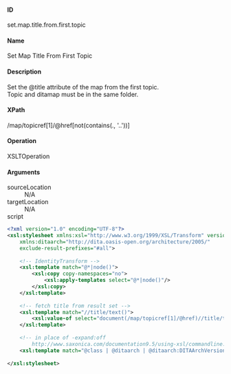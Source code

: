 #### ID
set.map.title.from.first.topic

#### Name
Set Map Title From First Topic

#### Description

Set the @title attribute of the map from the first topic.<br>
Topic and ditamap must be in the same folder.

####  XPath
/map/topicref[1]/@href[not(contains(., '..'))]

#### Operation
XSLTOperation

#### Arguments
<dl>
    <dt>sourceLocation</dt>
    <dd>N/A</dd>
    <dt>targetLocation</dt>
    <dd>N/A</dd>
    <dt>script</dt>
</dl>

```xml
<?xml version="1.0" encoding="UTF-8"?>
<xsl:stylesheet xmlns:xsl="http://www.w3.org/1999/XSL/Transform" version="2.0"
    xmlns:ditaarch="http://dita.oasis-open.org/architecture/2005/"
    exclude-result-prefixes="#all">
    
    <!-- IdentityTransform -->
    <xsl:template match="@*|node()">
        <xsl:copy copy-namespaces="no">
            <xsl:apply-templates select="@*|node()"/>
        </xsl:copy>
    </xsl:template>
    
    <!-- fetch title from result set -->
    <xsl:template match="//title/text()">
        <xsl:value-of select="document(/map/topicref[1]/@href)//title/text()"/>    
    </xsl:template>
    
    <!-- in place of -expand:off
        http://www.saxonica.com/documentation9.5/using-xsl/commandline.html -->
    <xsl:template match="@class | @ditaarch | @ditaarch:DITAArchVersion | @domains "/>
    
</xsl:stylesheet>

```
<dl>